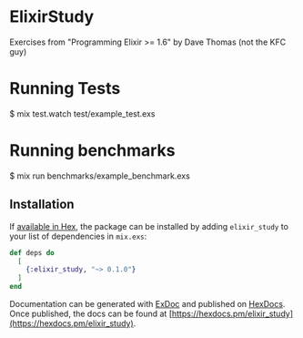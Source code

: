 # ElixirStudy

Exercises from "Programming Elixir >= 1.6" by Dave Thomas (not the KFC guy)

# Running Tests
$ mix test.watch test/example_test.exs

# Running benchmarks
$ mix run benchmarks/example_benchmark.exs

## Installation

If [available in Hex](https://hex.pm/docs/publish), the package can be installed
by adding `elixir_study` to your list of dependencies in `mix.exs`:

```elixir
def deps do
  [
    {:elixir_study, "~> 0.1.0"}
  ]
end
```

Documentation can be generated with [ExDoc](https://github.com/elixir-lang/ex_doc)
and published on [HexDocs](https://hexdocs.pm). Once published, the docs can
be found at [https://hexdocs.pm/elixir_study](https://hexdocs.pm/elixir_study).

